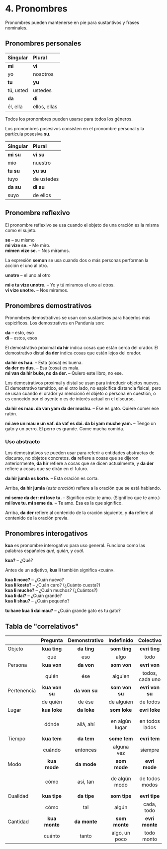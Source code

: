 
# 4. Pronombres

Pronombres pueden mantenerse en pie para sustantivos y frases nominales.

## Pronombres personales

| Singular    | Plural       |
|:------------|:-------------|
| **mi**      | **vi**       |
| yo          | nosotros     |
| **tu**      | **yu**       |
| tú, usted   | ustedes      |
| **da**      | **di**       |
| él, ella    | ellos, ellas |

Todos los pronombres pueden usarse para todos los géneros.

Los pronombres posesivos consisten en el pronombre personal y la partícula posesiva
**su**.

| Singular    | Plural       |
|:------------|:-------------|
| **mi su**   | **vi su**    |
| mio         | nuestro      |
| **tu su**   | **yu su**    |
| tuyo        | de ustedes   |
| **da su**   | **di su**    |
| suyo        | de ellos     |


## Pronombre reflexivo

El pronombre reflexivo se usa cuando el objeto de una oración es la misma como el sujeto.

**se**
– su mismo  
**mi vize se.**
– Me miro.  
**mimen vize se.**
– Nos miramos.

La expresión **semon** se usa cuando dos o más personas performan la acción el uno al otro.

**unotre**
– el uno al otro

**mi e tu vize unotre.**
– Yo y tú miramos el uno al otros.  
**vi vize unotre.**
– Nos miramos.


## Pronombres demostrativos

Pronombres demostrativos se usan con sustantivos para hacerlos más espicificos.
Los demostrativos en Pandunia son:

**da**
– esto, eso  
**di**
– estos, esos

El demostrativo proximal
**da hir**
indica cosas que están cerca del orador.
El demostrativo distal
**da der**
indica cosas que están lejos del orador.

**da hir es hau.**
– Esta (cosa) es buena.  
**da der es dus.**
– Esa (cosa) es mala.  
**mi van da hir buke, no da der.**
– Quiero este libro, no ese.

Los demostrativos proximal y distal se usan para introducir objetos nuevos.
El demostrativo temático, en el otro lado,
no espicifica distancia fisical,
pero se usan cuando el orador ya mencionó el objeto o persona en cuestión,
o es conocido por el oyente o es de interés actual en el discurso.

**da hir es mau. da van yam da der mushu.**
– Ese es gato.  Quiere comer ese ratón.

**mi ave un mau e un vaf. da vaf es dai. da bi yam muche yam.**
– Tengo un gato y un perro. El perro es grande. Come mucha comida.


### Uso abstracto

Los demostrativos se pueden usar para referir
a entidades abstractas de discurso, no objetos concretos.
**da**
refiere a cosas que se dijeron anteriormente,
**da hir**
refiere a cosas que se dicen actualmente, y
**da der**
refiere a cosas que se dirán en el futuro.

**da hir jumla es korte.**
– Esta oración es corta.

Arriba,
**da hir jumla**
(_esta oración_) refiere a la oración que se está hablando.

**mi seme da der: mi love tu.**
– Significo esto: te amo. (Significo que te amo.)  
**mi love tu. mi seme da.**
– Te amo. Esa es la que significo.

Arriba,
**da der**
refiere al contenido de la oración siguiente, y
**da**
refiere al contenido de la oración previa.


## Pronombres interogativos

**kua**
es pronombre interogativo para uso general.
Funciona como las palabras españoles _qué_, _quién_, y _cuál_.

**kua?**
– ¿Qué?  

Antes de un adjetivo, **kua li** también significa «cuán».

**kua li nove?**
– ¿Cuán nuevo?  
**kua li koste?**
– ¿Cuán caro? (¿Cuánto cuesta?)  
**kua li muche?**
– ¿Cuán muchos? (¿Cuántos?)  
**kua li dai?**
– ¿Cuán grande?  
**kua li shau?**
– ¿Cuán pequeño?

**tu have kua li dai mau?**
– ¿Cuán grande gato es tu gato?


## Tabla de "correlativos"

|               | Pregunta      | Demonstrativo | Indefinido    | Colectivo     | Negativo      |
|:--------------|:-------------:|:-------------:|:-------------:|:-------------:|:-------------:|
| Objeto        | **kua ting**  | **da ting**   | **som ting**  | **evri ting** | **no ting**   |
|               | qué           | eso           | algo          | todo          | nada          |
| Persona       | **kua von**   | **da von**    | **som von**   | **evri von**  | **no von**    |
|               | quién         | ése           | alguien       |todos, cada uno| nadie         |
| Pertenencia   | **kua von su**| **da von su** | **som von su**|**evri von su**| **no von su** |
|               | de quién      | de ése        | de alguien    | de todos      | de nadie      |
| Lugar         | **kua loke**  | **da loke**   | **som loke**  | **evri loke** | **no loke**   |
|               | dónde         | allá, ahí     | en algún lugar| en todos lados| en ningún lado|
| Tiempo        | **kua tem**   | **da tem**    | **some tem**  | **evri tem**  | **no tem**    |
|               | cuándo        | entonces      | alguna vez    | siempre       | nunca         |
| Modo          | **kua mode**  | **da mode**   | **som mode**  | **evri mode** | **no mode**   |
|               | cómo          | así, tan      | de algún modo | de todos modos| de ningún modo|
| Cualidad      | **kua tipe**  | **da tipe**   | **som tipe**  | **evri tipe** | **no tipe**   |
|               | cómo          | tal           | algún         | cada, todo    | ningún        |
| Cantidad      | **kua monte** | **da monte**  | **som monte** | **evri monte**| **no monte**  |
|               | cuánto        | tanto         | algo, un poco | todo monto    | nada          |
